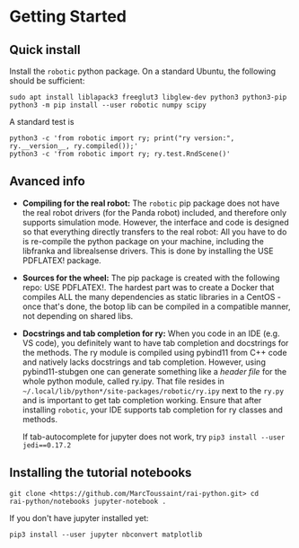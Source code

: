# Getting Started

## Quick install

Install the `robotic` python package. On a standard Ubuntu, the
following should be sufficient:

    sudo apt install liblapack3 freeglut3 libglew-dev python3 python3-pip
    python3 -m pip install --user robotic numpy scipy

A standard test is

    python3 -c 'from robotic import ry; print("ry version:", ry.__version__, ry.compiled());'
    python3 -c 'from robotic import ry; ry.test.RndScene()'

## Avanced info

* **Compiling for the real robot:** The `robotic` pip package does not
  have the real robot drivers (for the Panda robot) included, and
  therefore only supports simulation mode. However, the interface and
  code is designed so that everything directly transfers to the real
  robot: All you have to do is re-compile the python package on your
  machine, including the libfranka and librealsense drivers. This is
  done by installing the USE PDFLATEX! package.
* **Sources for the wheel:** The pip package is created with the
  following repo: USE PDFLATEX!. The hardest part was to create a
  Docker that compiles ALL the many dependencies as static libraries
  in a CentOS - once that's done, the botop lib can be compiled in a
  compatible manner, not depending on shared libs.
* **Docstrings and tab completion for ry:** When you code in an IDE
  (e.g. VS code), you definitely want to have tab completion and
  docstrings for the methods. The ry module is compiled using pybind11
  from C++ code and natively lacks docstrings and tab completion.
  However, using pybind11-stubgen one can generate something like a
  *header file* for the whole python module, called ry.ipy. That file
  resides in `~/.local/lib/python*/site-packages/robotic/ry.ipy` next
  to the `ry.py` and is important to get tab completion working.
  Ensure that after installing `robotic`, your IDE supports tab
  completion for ry classes and methods.

  If tab-autocomplete for jupyter does not work, try `pip3 install
    --user jedi==0.17.2`

## Installing the tutorial notebooks

    git clone <https://github.com/MarcToussaint/rai-python.git> cd
	rai-python/notebooks jupyter-notebook .

If you don't have jupyter installed yet:

	pip3 install --user jupyter nbconvert matplotlib
